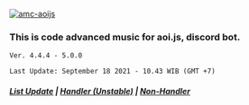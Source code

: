 [![amc-aoijs](https://github-readme-stats.vercel.app/api/pin/?username=greenvgjr&repo=amc-aoijs&theme=dark)](https://github.com/GreenVGJR/amc-aoijs/)<br/>

### This is code advanced music for aoi.js, discord bot.

```
Ver. 4.4.4 - 5.0.0

Last Update: September 18 2021 - 10.43 WIB (GMT +7)
```
##### [List Update](https://pastebin.com/raw/r2cnXCXt) | [Handler (Unstable)](https://github.com/GreenVGJR/amc-aoijs/tree/handler) | [Non-Handler](https://github.com/GreenVGJR/amc-aoijs/tree/non-handler)
